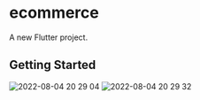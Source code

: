 # ecommerce

A new Flutter project.

## Getting Started

![2022-08-04 20 29 04](https://user-images.githubusercontent.com/78942298/182925520-322fc0bc-2c18-4cd9-b554-d54df3d2ea06.jpg)
![2022-08-04 20 29 32](https://user-images.githubusercontent.com/78942298/182926665-0d2091a5-09d1-40fb-aaaf-059c411fccda.jpg)


